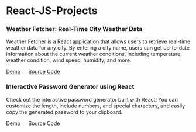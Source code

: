 # React-JS-Projects

### Weather Fetcher: Real-Time City Weather Data
Weather Fetcher is a React application that allows users to retrieve real-time weather data for any city. By entering a city name, users can get up-to-date information about the current weather conditions, including temperature, weather condition, wind speed, humidity, and more.

[Demo](https://accurateweathertoday.vercel.app/) &emsp;  [Source Code](https://github.com/SharathM18/Weather-Fetcher.git)

### Interactive Password Generator using React

Check out the interactive password generator built with React! You can customize the length, include numbers, and special characters, and easily copy the generated password to your clipboard.

[Demo](https://interactive-password-generator.vercel.app/) &emsp; [Source Code](https://github.com/SharathM18/Interactive-Password-Generator.git)
